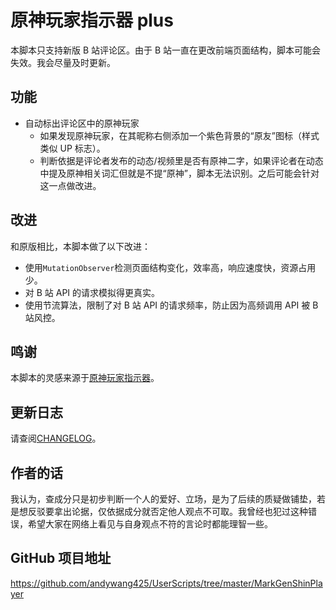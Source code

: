 # 原神玩家指示器 plus

本脚本只支持新版 B 站评论区。由于 B 站一直在更改前端页面结构，脚本可能会失效。我会尽量及时更新。

## 功能

- 自动标出评论区中的原神玩家
  - 如果发现原神玩家，在其昵称右侧添加一个紫色背景的“原友”图标（样式类似 UP 标志）。
  - 判断依据是评论者发布的动态/视频里是否有原神二字，如果评论者在动态中提及原神相关词汇但就是不提“原神”，脚本无法识别。之后可能会针对这一点做改进。

## 改进

和原版相比，本脚本做了以下改进：

- 使用`MutationObserver`检测页面结构变化，效率高，响应速度快，资源占用少。
- 对 B 站 API 的请求模拟得更真实。
- 使用节流算法，限制了对 B 站 API 的请求频率，防止因为高频调用 API 被 B 站风控。

## 鸣谢

本脚本的灵感来源于[原神玩家指示器](https://greasyfork.org/zh-CN/scripts/450720-%E5%8E%9F%E7%A5%9E%E7%8E%A9%E5%AE%B6%E6%8C%87%E7%A4%BA%E5%99%A8)。

## 更新日志

请查阅[CHANGELOG](ttps://github.com/andywang425/UserScripts/tree/master/MarkGenShinPlayer/CHANGELOG.md)。

## 作者的话

我认为，查成分只是初步判断一个人的爱好、立场，是为了后续的质疑做铺垫，若是想反驳要拿出论据，仅依据成分就否定他人观点不可取。我曾经也犯过这种错误，希望大家在网络上看见与自身观点不符的言论时都能理智一些。

## GitHub 项目地址

https://github.com/andywang425/UserScripts/tree/master/MarkGenShinPlayer
